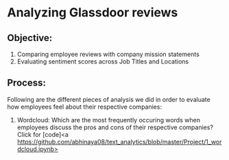 # Analyzing Glassdoor reviews 

## Objective: 
1. Comparing employee reviews with company mission statements
2. Evaluating sentiment scores across Job Titles and Locations

## Process:
Following are the different pieces of analysis we did in order to evaluate how employees feel about their respective companies:

1. Wordcloud: 
Which are the most frequently occuring words when employees discuss the pros and cons of their respective companies?
Click for [code]<a https://github.com/abhinaya08/text_analytics/blob/master/Project/1_wordcloud.ipynb>